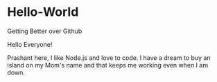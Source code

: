 # Hello-World
Getting Better over Github

Hello Everyone!

Prashant here, I like Node.js and love to code.
I have a dream to buy an island on my Mom's name and that keeps me working even when I am down.
